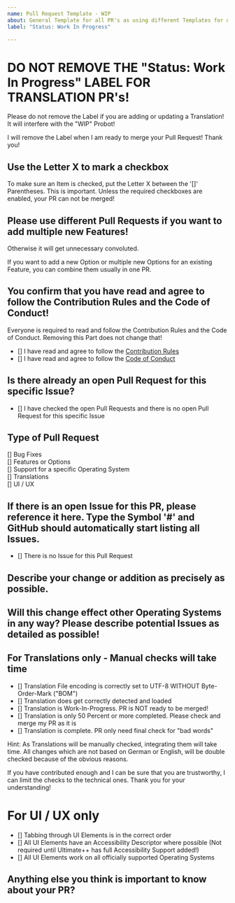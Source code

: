 ```yaml
---
name: Pull Request Template - WIP
about: General Template for all PR's as using different Templates for different Types is broken for years now.
label: "Status: Work In Progress"

---
```


# DO NOT REMOVE THE "Status: Work In Progress" LABEL FOR TRANSLATION PR's!
Please do not remove the Label if you are adding or updating a Translation! It will interfere with the "WIP" Probot!

I will remove the Label when I am ready to merge your Pull Request! Thank you!

## Use the Letter X to mark a checkbox
To make sure an Item is checked, put the Letter X between the '[]' Parentheses. This is important. Unless the required checkboxes are enabled, your PR can not be merged!

## Please use different Pull Requests if you want to add multiple new Features!
Otherwise it will get unnecessary convoluted.

If you want to add a new Option or multiple new Options for an existing Feature, you can combine them usually in one PR.

## You confirm that you have read and agree to follow the Contribution Rules and the Code of Conduct!
Everyone is required to read and follow the Contribution Rules and the Code of Conduct. Removing this Part does not change that!
- [] I have read and agree to follow the [Contribution Rules](../CONTRIBUTING.md)<br/>
- [] I have read and agree to follow the [Code of Conduct](../CODE_OF_CONDUCT.md)<br/>

## Is there already an open Pull Request for this specific Issue?
- [] I have checked the open Pull Requests and there is no open Pull Request for this specific Issue<br/>

## Type of Pull Request
[] Bug Fixes<br/>
[] Features or Options<br/>
[] Support for a specific Operating System<br/>
[] Translations<br/>
[] UI / UX<br/>

## If there is an open Issue for this PR, please reference it here. Type the Symbol '#' and GitHub should automatically start listing all Issues.

- [] There is no Issue for this Pull Request<br/>

## Describe your change or addition as precisely as possible.


## Will this change effect other Operating Systems in any way? Please describe potential Issues as detailed as possible!


## For Translations only - Manual checks will take time
- [] Translation File encoding is correctly set to UTF-8 WITHOUT Byte-Order-Mark ("BOM")
- [] Translation does get correctly detected and loaded
- [] Translation is Work-In-Progress. PR is NOT ready to be merged!
- [] Translation is only 50 Percent or more completed. Please check and merge my PR as it is
- [] Translation is complete. PR only need final check for "bad words"

Hint: As Translations will be manually checked, integrating them will take time. All changes which are not based on German or English, will be double checked because of the obvious reasons.

If you have contributed enough and I can be sure that you are trustworthy, I can limit the checks to the technical ones. Thank you for your understanding!

# For UI / UX only
- [] Tabbing through UI Elements is in the correct order
- [] All UI Elements have an Accessibility Descriptor where possible (Not required until Ultimate++ has full Accessibility Support added!)
- [] All UI Elements work on all officially supported Operating Systems

## Anything else you think is important to know about your PR?

